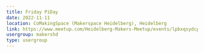 ```yaml
---
title: Friday PiDay
date: 2022-11-11
location: CoMakingSpace (Makerspace Heidelberg), Heidelberg
link: https://www.meetup.com/Heidelberg-Makers-Meetup/events/lpbxqsydcpbpb/
usergroup: makershd
type: usergroup
---
```

